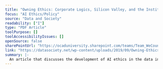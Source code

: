 ```yaml
---
title: "Owning Ethics: Corporate Logics, Silicon Valley, and the Institutionalization of Ethics"
focus: "AI Ethics/Policy"
source: "Data and Society"
readability: ["I"]
type: "PDF Article"
toolPurpose: []
toolAccessibilityIssues: []
openSource: false
sharePointUrl: "https://ocaduniversity.sharepoint.com/teams/Team_WeCount/Shared%20Documents/Resources%20and%20Tools/Literature%20(curated)/Owning%20Ethics.pdf"
link: "https://datasociety.net/wp-content/uploads/2019/09/Owning-Ethics-PDF-version-2.pdf"
summary: |-
  An article that discusses the development of AI ethics in the data industry, the recent rise in the number of ethics-related staff and the need for a coherent approach to AI ethics.
---
```


